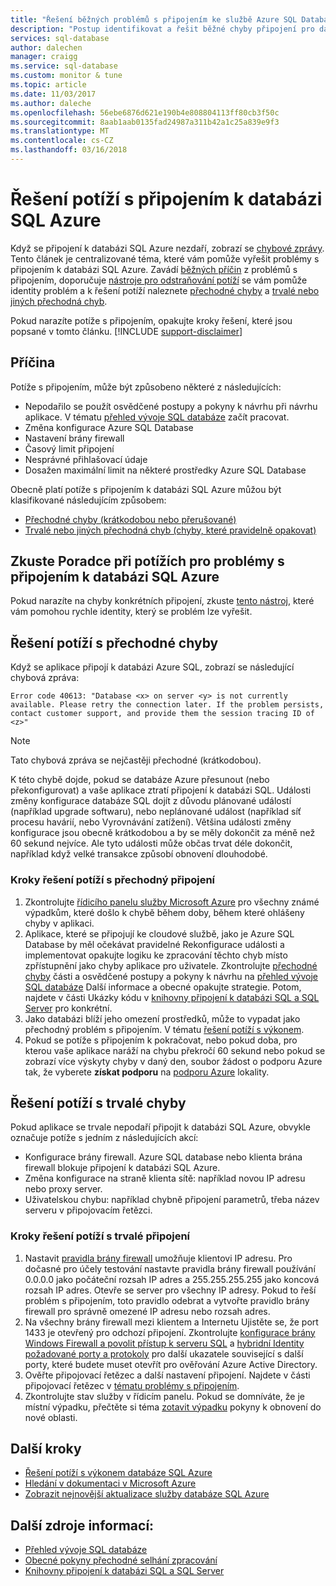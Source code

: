 ```yaml
---
title: "Řešení běžných problémů s připojením ke službě Azure SQL Database"
description: "Postup identifikovat a řešit běžné chyby připojení pro databázi SQL Azure."
services: sql-database
author: dalechen
manager: craigg
ms.service: sql-database
ms.custom: monitor & tune
ms.topic: article
ms.date: 11/03/2017
ms.author: daleche
ms.openlocfilehash: 56ebe6876d621e190b4e808804113ff80cb3f50c
ms.sourcegitcommit: 8aab1aab0135fad24987a311b42a1c25a839e9f3
ms.translationtype: MT
ms.contentlocale: cs-CZ
ms.lasthandoff: 03/16/2018
---
```

# <a name="troubleshoot-connection-issues-to-azure-sql-database"></a>Řešení potíží s připojením k databázi SQL Azure
Když se připojení k databázi SQL Azure nezdaří, zobrazí se [chybové zprávy](sql-database-develop-error-messages.md). Tento článek je centralizované téma, které vám pomůže vyřešit problémy s připojením k databázi SQL Azure. Zavádí [běžných příčin](#cause) z problémů s připojením, doporučuje [nástroje pro odstraňování potíží](#try-the-troubleshooter-for-azure-sql-database-connectivity-issues) se vám pomůže identity problém a k řešení potíží naleznete [přechodné chyby](#troubleshoot-transient-errors) a [trvalé nebo jiných přechodná chyb](#troubleshoot-persistent-errors). 

Pokud narazíte potíže s připojením, opakujte kroky řešení, které jsou popsané v tomto článku.
[!INCLUDE [support-disclaimer](../../includes/support-disclaimer.md)]

## <a name="cause"></a>Příčina
Potíže s připojením, může být způsobeno některé z následujících:

* Nepodařilo se použít osvědčené postupy a pokyny k návrhu při návrhu aplikace.  V tématu [přehled vývoje SQL databáze](sql-database-develop-overview.md) začít pracovat.
* Změna konfigurace Azure SQL Database
* Nastavení brány firewall
* Časový limit připojení
* Nesprávné přihlašovací údaje
* Dosažen maximální limit na některé prostředky Azure SQL Database

Obecně platí potíže s připojením k databázi SQL Azure můžou být klasifikované následujícím způsobem:

* [Přechodné chyby (krátkodobou nebo přerušované)](#troubleshoot-transient-errors)
* [Trvalé nebo jiných přechodná chyb (chyby, které pravidelně opakovat)](#troubleshoot-persistent-errors)

## <a name="try-the-troubleshooter-for-azure-sql-database-connectivity-issues"></a>Zkuste Poradce při potížích pro problémy s připojením k databázi SQL Azure
Pokud narazíte na chyby konkrétních připojení, zkuste [tento nástroj](https://support.microsoft.com/help/10085/troubleshooting-connectivity-issues-with-microsoft-azure-sql-database), které vám pomohou rychle identity, který se problém lze vyřešit.

## <a name="troubleshoot-transient-errors"></a>Řešení potíží s přechodné chyby

Když se aplikace připojí k databázi Azure SQL, zobrazí se následující chybová zpráva:

```
Error code 40613: "Database <x> on server <y> is not currently available. Please retry the connection later. If the problem persists, contact customer support, and provide them the session tracing ID of <z>"
```

> [!NOTE]
> Tato chybová zpráva se nejčastěji přechodné (krátkodobou).
> 
> 

K této chybě dojde, pokud se databáze Azure přesunout (nebo překonfigurovat) a vaše aplikace ztratí připojení k databázi SQL. Události změny konfigurace databáze SQL dojít z důvodu plánované událostí (například upgrade softwaru), nebo neplánované událost (například síť procesu havárií, nebo Vyrovnávání zatížení). Většina události změny konfigurace jsou obecně krátkodobou a by se měly dokončit za méně než 60 sekund nejvíce. Ale tyto události může občas trvat déle dokončit, například když velké transakce způsobí obnovení dlouhodobé.

### <a name="steps-to-resolve-transient-connectivity-issues"></a>Kroky řešení potíží s přechodný připojení

1. Zkontrolujte [řídicího panelu služby Microsoft Azure](https://azure.microsoft.com/status) pro všechny známé výpadkům, které došlo k chybě během doby, během které ohlášeny chyby v aplikaci.
2. Aplikace, které se připojují ke cloudové službě, jako je Azure SQL Database by měl očekávat pravidelné Rekonfigurace události a implementovat opakujte logiku ke zpracování těchto chyb místo zpřístupnění jako chyby aplikace pro uživatele. Zkontrolujte [přechodné chyby](sql-database-connectivity-issues.md) části a osvědčené postupy a pokyny k návrhu na [přehled vývoje SQL databáze](sql-database-develop-overview.md) Další informace a obecné opakujte strategie. Potom, najdete v části Ukázky kódu v [knihovny připojení k databázi SQL a SQL Server](sql-database-libraries.md) pro konkrétní.
3. Jako databázi blíží jeho omezení prostředků, může to vypadat jako přechodný problém s připojením. V tématu [řešení potíží s výkonem](sql-database-troubleshoot-performance.md).
4. Pokud se potíže s připojením k pokračovat, nebo pokud doba, pro kterou vaše aplikace naráží na chybu překročí 60 sekund nebo pokud se zobrazí více výskyty chyby v daný den, soubor žádost o podporu Azure tak, že vyberete **získat podporu** na [podporu Azure](https://azure.microsoft.com/support/options) lokality.

## <a name="troubleshoot-persistent-errors"></a>Řešení potíží s trvalé chyby
Pokud aplikace se trvale nepodaří připojit k databázi SQL Azure, obvykle označuje potíže s jedním z následujících akcí:

* Konfigurace brány firewall. Azure SQL database nebo klienta brána firewall blokuje připojení k databázi SQL Azure.
* Změna konfigurace na straně klienta sítě: například novou IP adresu nebo proxy server.
* Uživatelskou chybu: například chybně připojení parametrů, třeba název serveru v připojovacím řetězci.

### <a name="steps-to-resolve-persistent-connectivity-issues"></a>Kroky řešení potíží s trvalé připojení
1. Nastavit [pravidla brány firewall](sql-database-configure-firewall-settings.md) umožňuje klientovi IP adresu. Pro dočasné pro účely testování nastavte pravidla brány firewall používání 0.0.0.0 jako počáteční rozsah IP adres a 255.255.255.255 jako koncová rozsah IP adres. Otevře se server pro všechny IP adresy. Pokud to řeší problém s připojením, toto pravidlo odebrat a vytvořte pravidlo brány firewall pro správně omezené IP adresu nebo rozsah adres. 
2. Na všechny brány firewall mezi klientem a Internetu Ujistěte se, že port 1433 je otevřený pro odchozí připojení. Zkontrolujte [konfigurace brány Windows Firewall a povolit přístup k serveru SQL](https://msdn.microsoft.com/library/cc646023.aspx) a [hybridní Identity požadované porty a protokoly](https://docs.microsoft.com/azure/active-directory/connect/active-directory-aadconnect-ports) pro další ukazatele související s další porty, které budete muset otevřít pro ověřování Azure Active Directory.
3. Ověřte připojovací řetězec a další nastavení připojení. Najdete v části připojovací řetězec v [tématu problémy s připojením](sql-database-connectivity-issues.md#connections-to-sql-database).
4. Zkontrolujte stav služby v řídicím panelu. Pokud se domníváte, že je místní výpadku, přečtěte si téma [zotavit výpadku](sql-database-disaster-recovery.md) pokyny k obnovení do nové oblasti.

## <a name="next-steps"></a>Další kroky
* [Řešení potíží s výkonem databáze SQL Azure](sql-database-troubleshoot-performance.md)
* [Hledání v dokumentaci v Microsoft Azure](http://azure.microsoft.com/search/documentation/)
* [Zobrazit nejnovější aktualizace služby databáze SQL Azure](http://azure.microsoft.com/updates/?service=sql-database)

## <a name="additional-resources"></a>Další zdroje informací:
* [Přehled vývoje SQL databáze](sql-database-develop-overview.md)
* [Obecné pokyny přechodné selhání zpracování](../best-practices-retry-general.md)
* [Knihovny připojení k databázi SQL a SQL Server](sql-database-libraries.md)

